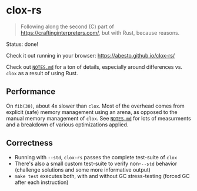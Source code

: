 # clox-rs

> Following along the second (C) part of https://craftinginterpreters.com/, but with Rust, because reasons. 

Status: done!

Check it out running in your browser: https://abesto.github.io/clox-rs/

Check out [`NOTES.md`](NOTES.md) for a ton of details, especially around differences vs. `clox` as a result of using Rust.

## Performance

On `fib(30)`, about 4x slower than `clox`. Most of the overhead comes from explicit (safe) memory management using an arena, as opposed to the manual memory management of `clox`. See [`NOTES.md`](NOTES.md) for lots of measurments and a breakdown of various optimizations applied.

## Correctness

* Running with `--std`, `clox-rs` passes the complete test-suite of `clox`
* There's also a small custom test-suite to verify non-`--std` behavior (challenge solutions and some more informative output)
* `make test` executes both, with and without GC stress-testing (forced GC after each instruction)
